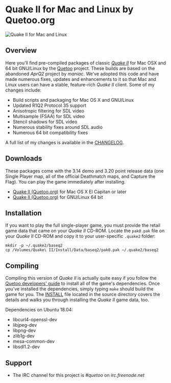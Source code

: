 <!-- Name: Quake2 -->
<!-- Version: 14 -->
<!-- Last-Modified: 2012/12/27 15:03:02 -->
<!-- Author: jdolan -->
# Quake II for Mac and Linux by Quetoo.org

![Quake II for Mac and Linux](github-screenshot.jpg)

## Overview

Here you'll find pre-compiled packages of classic _[Quake II](http://en.wikipedia.org/wiki/Quake_II)_ for Mac OSX and 64 bit GNU/Linux by the [Quetoo](https://facebook.com/Quetoo.org) project. These builds are based on the abandoned *AprQ2* project by _maniac_. We've adopted this code and have made numerous fixes, updates and enhancements to it so that Mac and Linux users can have a stable, feature-rich _Quake II_ client. Some of my changes include:

 * Build scripts and packaging for Mac OS X and GNU/Linux
 * Updated R1Q2 Protocol 35 support
 * Anisotropic filtering for SDL video
 * Multisample (FSAA) for SDL video
 * Stencil shadows for SDL video
 * Numerous stability fixes around SDL audio
 * Numerous 64 bit compatibility fixes

A full list of my changes is available in the [CHANGELOG](CHANGELOG).

## Downloads

These packages come with the 3.14 demo and 3.20 point release data (one Single Player map, all of the official Deathmatch maps, and Capture the Flag). You can play the game immediately after installing.

 * [Quake II (Quetoo.org)](http://quetoo.org/files/Quake%20II%20%28Quetoo.org%29.dmg) for Mac OS X El Capitan or later
 * [Quake II (Quetoo.org)](http://quetoo.org/files/quake2-quetoo.org-x86_64.tar.gz) for GNU/Linux 64 bit

## Installation

If you want to play the full single-player game, you must provide the retail game data that came on your _Quake II_ CD-ROM. Locate the `pak0.pak` file on your _Quake II_ CD-ROM and copy it to your user-specific `.quake2` folder:

    mkdir -p ~/.quake2/baseq2
    cp /Volumes/Quake\ II/Install/Data/baseq2/pak0.pak ~/.quake2/baseq2

## Compiling

Compiling this version of _Quake II_ is actually quite easy if you follow the [Quetoo developers' guide](http://quetoo.org/books/documentation/developing-and-modding) to install all of the game's dependencies. Once you've installed the dependencies, simply typing `make` should build the game for you. The [INSTALL](INSTALL) file located in the source directory covers the details and walks you through installing the _Quake II_ game data, too.

Dependencies on Ubuntu 18.04:

* libcurl4-openssl-dev
* libjpeg-dev
* libpng-dev
* zlib1g-dev
* mesa-common-dev
* libsdl1.2-dev


## Support
 * The IRC channel for this project is *#quetoo* on *irc.freenode.net*
